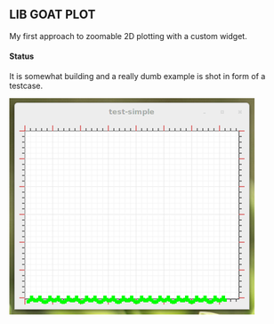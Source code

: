 ## LIB GOAT PLOT

My first approach to zoomable 2D plotting with a custom widget.

#### Status

It is somewhat building and a really dumb example is shot in form of a testcase.

![A very early screen shot.](screenshot.png)
